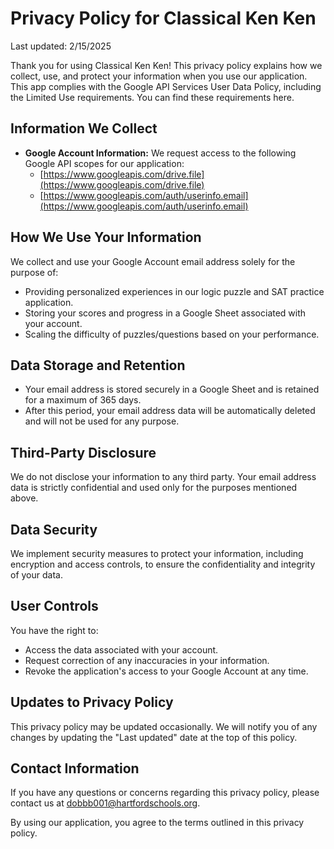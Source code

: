# Privacy Policy for Classical Ken Ken

Last updated: 2/15/2025

Thank you for using Classical Ken Ken! This privacy policy explains how we collect, use, and protect your information when you use our application. This app complies with the Google API Services User Data Policy, including the Limited Use requirements. You can find these requirements here.

## Information We Collect

- **Google Account Information:** We request access to the following Google API scopes for our application:
  - [https://www.googleapis.com/drive.file](https://www.googleapis.com/drive.file)
  - [https://www.googleapis.com/auth/userinfo.email](https://www.googleapis.com/auth/userinfo.email)

## How We Use Your Information

We collect and use your Google Account email address solely for the purpose of:
- Providing personalized experiences in our logic puzzle and SAT practice application.
- Storing your scores and progress in a Google Sheet associated with your account.
- Scaling the difficulty of puzzles/questions based on your performance.

## Data Storage and Retention

- Your email address is stored securely in a Google Sheet and is retained for a maximum of 365 days.
- After this period, your email address data will be automatically deleted and will not be used for any purpose.

## Third-Party Disclosure

We do not disclose your information to any third party. Your email address data is strictly confidential and used only for the purposes mentioned above.

## Data Security

We implement security measures to protect your information, including encryption and access controls, to ensure the confidentiality and integrity of your data.

## User Controls

You have the right to:
- Access the data associated with your account.
- Request correction of any inaccuracies in your information.
- Revoke the application's access to your Google Account at any time.

## Updates to Privacy Policy

This privacy policy may be updated occasionally. We will notify you of any changes by updating the "Last updated" date at the top of this policy.

## Contact Information

If you have any questions or concerns regarding this privacy policy, please contact us at dobbb001@hartfordschools.org.

By using our application, you agree to the terms outlined in this privacy policy.
